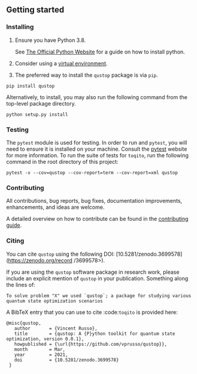 ## Getting started

### Installing

1. Ensure you have Python 3.8.

    See [The Official Python Website](https://www.python.org/downloads/) for a guide on how to
    install python.

2. Consider using a 
   [virtual environment](https://packaging.python.org/guides/installing-using-pip-and-virtualenv/).

3. The preferred way to install the `qustop` package is via `pip`.

```
pip install qustop
```

Alternatively, to install, you may also run the following command from the
top-level package directory.


```
python setup.py install
```

### Testing

The `pytest` module is used for testing. In order to run and `pytest`, you will need to ensure it 
is installed on your machine. Consult the [pytest](https://docs.pytest.org/en/latest/) website for 
more information. To run the suite of tests for `toqito`, run the following command in the root
directory of this project:

```
pytest -v --cov=qustop --cov-report=term --cov-report=xml qustop
```
    
### Contributing

All contributions, bug reports, bug fixes, documentation improvements, enhancements, and ideas
are welcome.

A detailed overview on how to contribute can be found in the
[contributing guide](https://github.com/vprusso/qustop/blob/master/.github/CONTRIBUTING.md).

### Citing

You can cite `qustop` using the following DOI: [10.5281/zenodo.3699578](https://zenodo.org/record
/3699578>).

If you are using the `qustop` software package in research work, please
include an explicit mention of `qustop` in your publication. Something
along the lines of:

    To solve problem "X" we used `qustop`; a package for studying various
    quantum state optimization scenarios

A BibTeX entry that you can use to cite :code:`toqito` is provided here:


    @misc{qustop,
       author       = {Vincent Russo},
       title        = {qustop: A {P}ython toolkit for quantum state optimization, version 0.0.1},
       howpublished = {\url{https://github.com/vprusso/qustop}},
       month        = Mar,
       year         = 2021,
       doi          = {10.5281/zenodo.3699578}
     }
